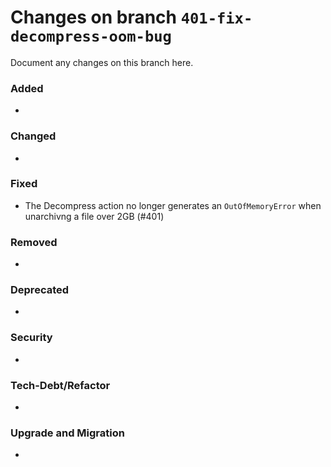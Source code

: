 # Changes on branch `401-fix-decompress-oom-bug`
Document any changes on this branch here.
### Added
- 

### Changed
- 

### Fixed
- The Decompress action no longer generates an `OutOfMemoryError` when unarchivng a file over 2GB (#401)

### Removed
- 

### Deprecated
- 

### Security
- 

### Tech-Debt/Refactor
- 

### Upgrade and Migration
- 
